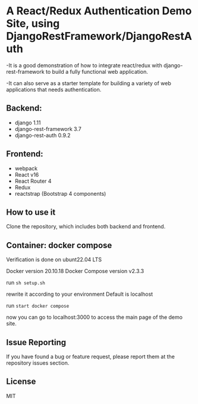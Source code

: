 # A React/Redux Authentication Demo Site, using DjangoRestFramework/DjangoRestAuth

-It is a good demonstration of how to integrate react/redux with django-rest-framework to build
a fully functional web application. 

-It can also serve as a starter template for building a variety
of web applications that needs authentication.

## Backend:
   - django 1.11
   - django-rest-framework 3.7
   - django-rest-auth 0.9.2

## Frontend:
   - webpack
   - React v16
   - React Router 4
   - Redux
   - reactstrap (Bootstrap 4 components)


## How to use it

Clone the repository, which includes both backend and frontend.

## Container: docker compose

Verification is done on ubunt22.04 LTS

Docker version 20.10.18
Docker Compose version v2.3.3

run `sh setup.sh`

rewrite it according to your environment
Default is localhost

run `start docker compose`

now you can go to localhost:3000 to access the main page of the demo site.

## Issue Reporting

If you have found a bug or feature request, please report them at the repository issues section.

## License

MIT


